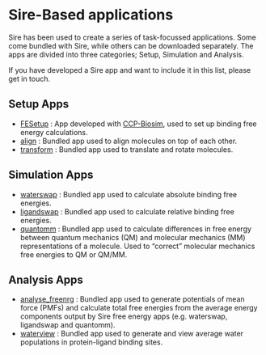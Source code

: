 # Sire-Based applications

Sire has been used to create a series of task-focussed applications. 
Some come bundled with Sire, while others can be downloaded separately. 
The apps are divided into three categories; Setup, Simulation and Analysis.

If you have developed a Sire app and want to include it in this list, 
please get in touch.

## Setup Apps

* [FESetup](http://www.ccpbiosim.ac.uk/flagship#fes) : App developed with 
[CCP-Biosim](http://www.ccpbiosim.ac.uk/), used to set up binding free energy calculations. 
* [align](apps/align.md) : Bundled app used to align molecules on top of each other.
* [transform](apps/transform.md) : Bundled app used to translate and rotate molecules.

## Simulation Apps

* [waterswap](apps/waterswap.md) : Bundled app used to calculate absolute binding free energies.
* [ligandswap](apps/ligandswap.md) : Bundled app used to calculate relative binding free energies.
* [quantomm](apps/quantomm.md) : Bundled app used to calculate differences in free energy between quantum mechanics (QM) and molecular mechanics (MM) representations of a molecule. Used to “correct” molecular mechanics free energies to QM or QM/MM.

## Analysis Apps

* [analyse_freenrg](apps/analyse_freenrg.md) : Bundled app used to generate potentials 
of mean force (PMFs) and calculate total free energies from the average energy 
components output by Sire free energy apps (e.g. waterswap, ligandswap and quantomm).
* [waterview](apps/waterview.md) : Bundled app used to generate and view average water 
populations in protein-ligand binding sites.
